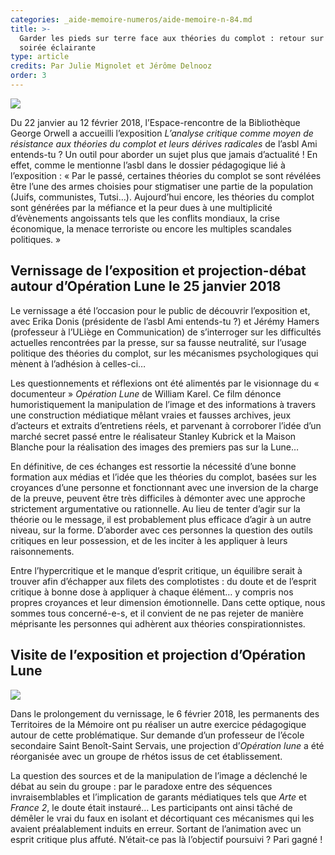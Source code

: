 ```yaml
---
categories: _aide-memoire-numeros/aide-memoire-n-84.md
title: >-
  Garder les pieds sur terre face aux théories du complot : retour sur une
  soirée éclairante
type: article
credits: Par Julie Mignolet et Jérôme Delnooz
order: 3
---
```



![](/assets/uploads/am-84-garder-les-pieds-sur-terre-face-aux-theories-du-complot-retour-sur-soiree-eclairante.jpg)



Du 22 janvier au 12 février 2018, l’Espace-rencontre de la Bibliothèque George Orwell a accueilli l’exposition _L’analyse critique comme moyen de résistance aux théories du complot et leurs dérives radicales_ de l’asbl Ami entends-tu ? Un outil pour aborder un sujet plus que jamais d’actualité ! En effet, comme le mentionne l’asbl dans le dossier pédagogique lié à l’exposition : « Par le passé, certaines théories du complot se sont révélées être l’une des armes choisies pour stigmatiser une partie de la population (Juifs, communistes, Tutsi…). Aujourd’hui encore, les théories du complot sont générées par la méfiance et la peur dues à une multiplicité d’évènements angoissants tels que les conflits mondiaux, la crise économique, la menace terroriste ou encore les multiples scandales politiques. »

## Vernissage de l’exposition et projection-débat autour d’Opération Lune le 25 janvier 2018

Le vernissage a été l’occasion pour le public de découvrir l’exposition et, avec Erika Donis (présidente de l’asbl Ami entends-tu ?) et Jérémy Hamers (professeur à l’ULiège en Communication) de s’interroger sur les difficultés actuelles rencontrées par la presse, sur sa fausse neutralité, sur l’usage politique des théories du complot, sur les mécanismes psychologiques qui mènent à l’adhésion à celles-ci…

Les questionnements et réflexions ont été alimentés par le visionnage du « documenteur » _Opération Lune_ de William Karel. Ce film dénonce humoristiquement la manipulation de l’image et des informations à travers une construction médiatique mêlant vraies et fausses archives, jeux d’acteurs et extraits d’entretiens réels, et parvenant à corroborer l’idée d’un marché secret passé entre le réalisateur Stanley Kubrick et la Maison Blanche pour la réalisation des images des premiers pas sur la Lune…

En définitive, de ces échanges est ressortie la nécessité d’une bonne formation aux médias et l’idée que les théories du complot, basées sur les croyances d’une personne et fonctionnant avec une inversion de la charge de la preuve, peuvent être très difficiles à démonter avec une approche strictement argumentative ou rationnelle. Au lieu de tenter d’agir sur la théorie ou le message, il est probablement plus efficace d’agir à un autre niveau, sur la forme. D’aborder avec ces personnes la question des outils critiques en leur possession, et de les inciter à les appliquer à leurs raisonnements.

Entre l’hypercritique et le manque d’esprit critique, un équilibre serait à trouver afin d’échapper aux filets des complotistes : du doute et de l’esprit critique à bonne dose à appliquer à chaque élément… y compris nos propres croyances et leur dimension émotionnelle. Dans cette optique, nous sommes tous concerné-e-s, et il convient de ne pas rejeter de manière méprisante les personnes qui adhèrent aux théories conspirationnistes.

## Visite de l’exposition et projection d’Opération Lune



![](/assets/uploads/am-84-garder-les-pieds-sur-terre-face-aux-theories-du-complot-retour-sur-soiree-eclairante-visite-exposition.jpg)



Dans le prolongement du vernissage, le 6 février 2018, les permanents des Territoires de la Mémoire ont pu réaliser un autre exercice pédagogique autour de cette problématique. Sur demande d’un professeur de l’école secondaire Saint Benoît-Saint Servais, une projection d’_Opération lune_ a été réorganisée avec un groupe de rhétos issus de cet établissement.

La question des sources et de la manipulation de l’image a déclenché le débat au sein du groupe : par le paradoxe entre des séquences invraisemblables et l’implication de garants médiatiques tels que _Arte_ et _France 2_, le doute était instauré… Les participants ont ainsi tâché de démêler le vrai du faux en isolant et décortiquant ces mécanismes qui les avaient préalablement induits en erreur. Sortant de l’animation avec un esprit critique plus affuté. N’était-ce pas là l’objectif poursuivi ? Pari gagné !
